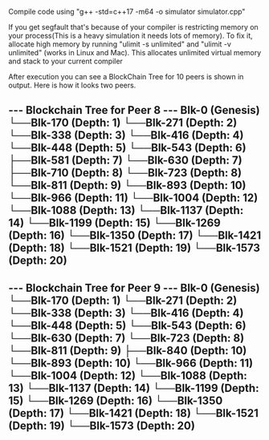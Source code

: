Compile code using "g++ -std=c++17 -m64 -o simulator simulator.cpp"

If you get segfault that's because of your compiler is restricting memory on your process(This is a heavy simulation it needs lots of memory).
To fix it, allocate high memory by running "ulimit -s unlimited" and "ulimit -v unlimited" (works in Linux and Mac). This allocates unlimited virtual memory and stack to your current compiler

After execution you can see a BlockChain Tree for 10 peers is shown in output. Here is how it looks two peers.

--- Blockchain Tree for Peer 8 ---
Blk-0 (Genesis)
└──Blk-170 (Depth: 1)
    └──Blk-271 (Depth: 2)
        └──Blk-338 (Depth: 3)
            └──Blk-416 (Depth: 4)
                └──Blk-448 (Depth: 5)
                    └──Blk-543 (Depth: 6)
                        ├──Blk-581 (Depth: 7)
                        └──Blk-630 (Depth: 7)
                            ├──Blk-710 (Depth: 8)
                            └──Blk-723 (Depth: 8)
                                └──Blk-811 (Depth: 9)
                                    └──Blk-893 (Depth: 10)
                                        └──Blk-966 (Depth: 11)
                                            └──Blk-1004 (Depth: 12)
                                                └──Blk-1088 (Depth: 13)
                                                    └──Blk-1137 (Depth: 14)
                                                        └──Blk-1199 (Depth: 15)
                                                            └──Blk-1269 (Depth: 16)
                                                                └──Blk-1350 (Depth: 17)
                                                                    └──Blk-1421 (Depth: 18)
                                                                        └──Blk-1521 (Depth: 19)
                                                                            └──Blk-1573 (Depth: 20)
------------------------------------------

--- Blockchain Tree for Peer 9 ---
Blk-0 (Genesis)
└──Blk-170 (Depth: 1)
    └──Blk-271 (Depth: 2)
        └──Blk-338 (Depth: 3)
            └──Blk-416 (Depth: 4)
                └──Blk-448 (Depth: 5)
                    └──Blk-543 (Depth: 6)
                        └──Blk-630 (Depth: 7)
                            └──Blk-723 (Depth: 8)
                                └──Blk-811 (Depth: 9)
                                    ├──Blk-840 (Depth: 10)
                                    └──Blk-893 (Depth: 10)
                                        └──Blk-966 (Depth: 11)
                                            └──Blk-1004 (Depth: 12)
                                                └──Blk-1088 (Depth: 13)
                                                    └──Blk-1137 (Depth: 14)
                                                        └──Blk-1199 (Depth: 15)
                                                            └──Blk-1269 (Depth: 16)
                                                                └──Blk-1350 (Depth: 17)
                                                                    └──Blk-1421 (Depth: 18)
                                                                        └──Blk-1521 (Depth: 19)
                                                                            └──Blk-1573 (Depth: 20)
------------------------------------------
